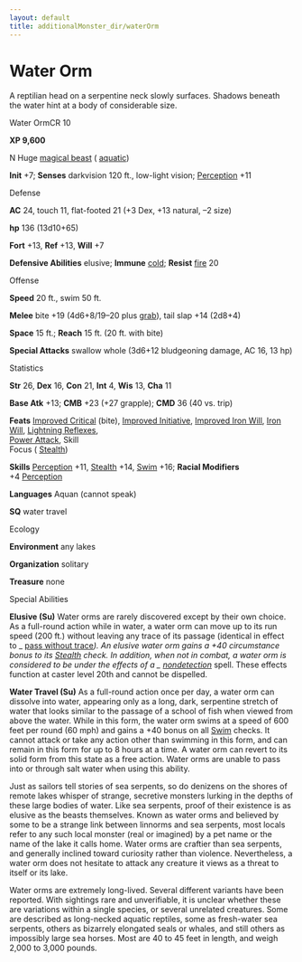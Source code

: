 ```yaml
---
layout: default
title: additionalMonster_dir/waterOrm
---
```

# Water Orm

A reptilian head on a serpentine neck slowly surfaces. Shadows beneath the water hint at a body of considerable size.

Water OrmCR 10

**XP 9,600**

N Huge [magical beast](monsters/creatureTypes#_magical-beast) ( [aquatic](monster_dir/creatureTypes#_aquatic-subtype))

**Init** +7; **Senses** darkvision 120 ft., low-light vision; [Perception](additionalMonsters/../skill_dir/perception#_perception) +11

Defense

**AC** 24, touch 11, flat-footed 21 (+3 Dex, +13 natural, –2 size)

**hp** 136 (13d10+65)

**Fort** +13, **Ref** +13, **Will** +7

**Defensive Abilities** elusive; **Immune** [cold](monsters/creatureTypes#_cold-subtype); **Resist** [fire](monster_dir/creatureTypes#_fire-subtype) 20

Offense

**Speed** 20 ft., swim 50 ft.

**Melee** bite +19 (4d6+8/19–20 plus [grab](monster_dir/universalMonsterRules#_grab)), tail slap +14 (2d8+4)

**Space** 15 ft.; **Reach** 15 ft. (20 ft. with bite)

**Special Attacks** swallow whole (3d6+12 bludgeoning damage, AC 16, 13 hp)

Statistics

**Str** 26, **Dex** 16, **Con** 21, **Int** 4, **Wis** 13, **Cha** 11

**Base Atk** +13; **CMB** +23 (+27 grapple); **CMD** 36 (40 vs. trip)

**Feats** [Improved Critical](additionalMonsters/../feats#_improved-critical) (bite), [Improved Initiative](additionalMonster_dir/../feats#_improved-initiative), [Improved Iron Will](additionalMonster_dir/../feats#_improved-iron-will), [Iron Will](additionalMonster_dir/../feats#_iron-will), [Lightning Reflexes](additionalMonster_dir/../feats#_lightning-reflexes),   
 [Power Attack](additionalMonster_dir/../feats#_power-attack), Skill   
Focus ( [Stealth](additionalMonster_dir/../skill_dir/stealth#_stealth))

**Skills** [Perception](additionalMonsters/../skill_dir/perception#_perception) +11, [Stealth](additionalMonsters/../skill_dir/stealth#_stealth) +14, [Swim](additionalMonsters/../skill_dir/swim#_swim) +16; **Racial Modifiers**   
+4 [Perception](additionalMonsters/../skill_dir/perception#_perception)

**Languages** Aquan (cannot speak)

**SQ** water travel

Ecology

**Environment** any lakes

**Organization** solitary

**Treasure** none

Special Abilities

**Elusive (Su)** Water orms are rarely discovered except by their own choice. As a full-round action while in water, a water orm can move up to its run speed (200 ft.) without leaving any trace of its passage (identical in effect to _ [pass without trace](additionalMonsters/../spell_dir/passWithoutTrace#_pass-without-trace)_). An elusive water orm gains a +40 circumstance bonus to its [Stealth](additionalMonsters/../skill_dir/stealth#_stealth) check. In addition, when not in combat, a water orm is considered to be under the effects of a _ [nondetection](additionalMonsters/../spell_dir/nondetection#_nondetection)_ spell. These effects function at caster level 20th and cannot be dispelled.

**Water Travel (Su)** As a full-round action once per day, a water orm can dissolve into water, appearing only as a long, dark, serpentine stretch of water that looks similar to the passage of a school of fish when viewed from above the water. While in this form, the water orm swims at a speed of 600 feet per round (60 mph) and gains a +40 bonus on all [Swim](additionalMonsters/../skill_dir/swim#_swim) checks. It cannot attack or take any action other than swimming in this form, and can remain in this form for up to 8 hours at a time. A water orm can revert to its solid form from this state as a free action. Water orms are unable to pass into or through salt water when using this ability.

Just as sailors tell stories of sea serpents, so do denizens on the shores of remote lakes whisper of strange, secretive monsters lurking in the depths of these large bodies of water. Like sea serpents, proof of their existence is as elusive as the beasts themselves. Known as water orms and believed by some to be a strange link between linnorms and sea serpents, most locals refer to any such local monster (real or imagined) by a pet name or the name of the lake it calls home. Water orms are craftier than sea serpents, and generally inclined toward curiosity rather than violence. Nevertheless, a water orm does not hesitate to attack any creature it views as a threat to itself or its lake.

Water orms are extremely long-lived. Several different variants have been reported. With sightings rare and unverifiable, it is unclear whether these are variations within a single species, or several unrelated creatures. Some are described as long-necked aquatic reptiles, some as fresh-water sea serpents, others as bizarrely elongated seals or whales, and still others as impossibly large sea horses. Most are 40 to 45 feet in length, and weigh 2,000 to 3,000 pounds.

